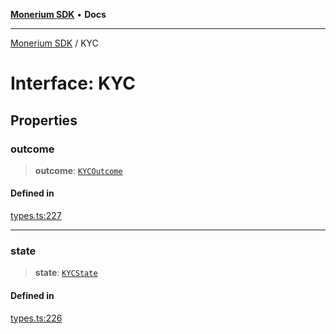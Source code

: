 [**Monerium SDK**](../README.md) • **Docs**

***

[Monerium SDK](../README.md) / KYC

# Interface: KYC

## Properties

### outcome

> **outcome**: [`KYCOutcome`](../enumerations/KYCOutcome.md)

#### Defined in

[types.ts:227](https://github.com/monerium/js-monorepo/blob/main/packages/sdk/src/types.ts#L227)

***

### state

> **state**: [`KYCState`](../enumerations/KYCState.md)

#### Defined in

[types.ts:226](https://github.com/monerium/js-monorepo/blob/main/packages/sdk/src/types.ts#L226)
